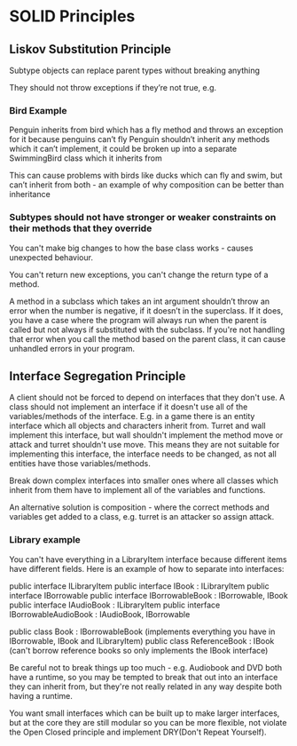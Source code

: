 # SOLID Principles

## Liskov Substitution Principle

Subtype objects can replace parent types without breaking anything

They should not throw exceptions if they’re not true, e.g.

### Bird Example

Penguin inherits from bird which has a fly method and throws an exception for it because penguins can’t fly
Penguin shouldn’t inherit any methods which it can’t implement, it could be broken up into a separate SwimmingBird class which it inherits from

This can cause problems with birds like ducks which can fly and swim, but can’t inherit from both - an example of why composition can be better than inheritance



### Subtypes should not have stronger or weaker constraints on their methods that they override

You can't make big changes to how the base class works - causes unexpected behaviour. 

You can't return new exceptions, you can't change the return type of a method.

A method in a subclass which takes an int argument shouldn’t throw an error when the number is negative, if it doesn’t in the superclass. 
If it does, you have a case where the program will always run when the parent is called but not always if substituted with the subclass. If you're not handling that error when you call the method based on the parent class, it can cause unhandled errors in your program. 

## Interface Segregation Principle

A client should not be forced to depend on interfaces that they don't use.
A class should not implement an interface if it doesn't use all of the variables/methods of the interface.
E.g. in a game there is an entity interface which all objects and characters inherit from. Turret and wall implement this interface, but wall shouldn't implement the method move or attack and turret shouldn't use move. This means they are not suitable for implementing this interface, the interface needs to be changed, as not all entities have those variables/methods. 

Break down complex interfaces into smaller ones where all classes which inherit from them have to implement all of the variables and functions.

An alternative solution is composition - where the correct methods and variables get added to a class, e.g. turret is an attacker so assign attack.

### Library example

You can't have everything in a LibraryItem interface because different items have different fields. Here is an example of how to separate into interfaces:

public interface ILibraryItem
public interface IBook : ILibraryItem
public interface IBorrowable
public interface IBorrowableBook : IBorrowable, IBook
public interface IAudioBook : ILibraryItem
public interface IBorrowableAudioBook : IAudioBook, IBorrowable

public class Book : IBorrowableBook (implements everything you have in IBorrowable, IBook and ILibraryItem)
public class ReferenceBook : IBook (can't borrow reference books so only implements the IBook interface)

Be careful not to break things up too much - e.g. Audiobook and DVD both have a runtime, so you may be tempted to break that out into an interface they can inherit from, but they're not really related in any way despite both having a runtime.

You want small interfaces which can be built up to make larger interfaces, but at the core they are still modular so you can be more flexible, not violate the Open Closed principle and implement DRY(Don't Repeat Yourself).
